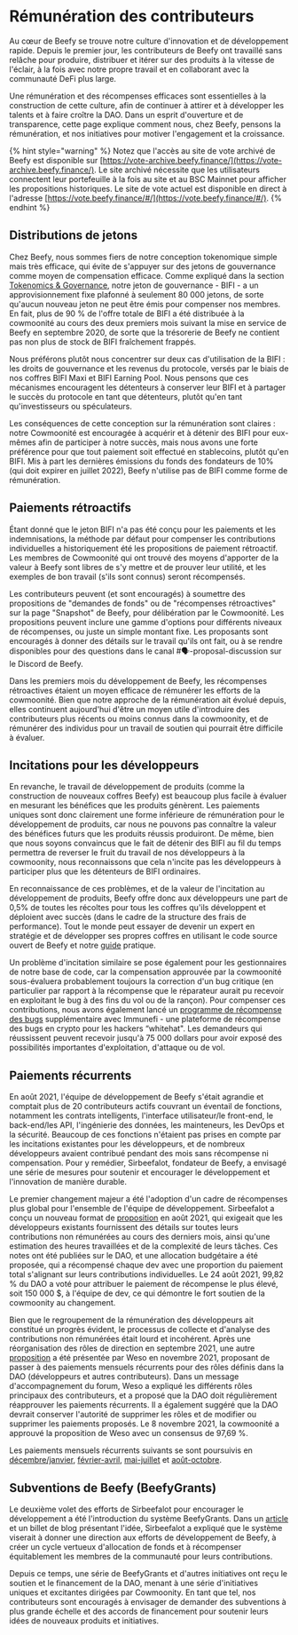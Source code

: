 # Rémunération des contributeurs

Au cœur de Beefy se trouve notre culture d'innovation et de développement rapide. Depuis le premier jour, les contributeurs de Beefy ont travaillé sans relâche pour produire, distribuer et itérer sur des produits à la vitesse de l'éclair, à la fois avec notre propre travail et en collaborant avec la communauté DeFi plus large.

Une rémunération et des récompenses efficaces sont essentielles à la construction de cette culture, afin de continuer à attirer et à développer les talents et à faire croître la DAO. Dans un esprit d'ouverture et de transparence, cette page explique comment nous, chez Beefy, pensons la rémunération, et nos initiatives pour motiver l'engagement et la croissance.

{% hint style="warning" %}
Notez que l'accès au site de vote archivé de Beefy est disponible sur [https://vote-archive.beefy.finance/](https://vote-archive.beefy.finance/). Le site archivé nécessite que les utilisateurs connectent leur portefeuille à la fois au site et au BSC Mainnet pour afficher les propositions historiques. Le site de vote actuel est disponible en direct à l'adresse [https://vote.beefy.finance/#/](https://vote.beefy.finance/#/).
{% endhint %}

## Distributions de jetons

Chez Beefy, nous sommes fiers de notre conception tokenomique simple mais très efficace, qui évite de s'appuyer sur des jetons de gouvernance comme moyen de compensation efficace. Comme expliqué dans la section [Tokenomics & Governance](../ecosystem/bifi-token/tokenomics-and-governance.md), notre jeton de gouvernance - BIFI - a un approvisionnement fixe plafonné à seulement 80 000 jetons, de sorte qu'aucun nouveau jeton ne peut être émis pour compenser nos membres. En fait, plus de 90 % de l'offre totale de BIFI a été distribuée à la cowmoonité au cours des deux premiers mois suivant la mise en service de Beefy en septembre 2020, de sorte que la trésorerie de Beefy ne contient pas non plus de stock de BIFI fraîchement frappés.

Nous préférons plutôt nous concentrer sur deux cas d'utilisation de la BIFI : les droits de gouvernance et les revenus du protocole, versés par le biais de nos coffres BIFI Maxi et BIFI Earning Pool. Nous pensons que ces mécanismes encouragent les détenteurs à conserver leur BIFI et à partager le succès du protocole en tant que détenteurs, plutôt qu'en tant qu'investisseurs ou spéculateurs.

Les conséquences de cette conception sur la rémunération sont claires : notre Cowmoonité est encouragée à acquérir et à détenir des BIFI pour eux-mêmes afin de participer à notre succès, mais nous avons une forte préférence pour que tout paiement soit effectué en stablecoins, plutôt qu'en BIFI. Mis à part les dernières émissions du fonds des fondateurs de 10% (qui doit expirer en juillet 2022), Beefy n'utilise pas de BIFI comme forme de rémunération.

## Paiements rétroactifs

Étant donné que le jeton BIFI n'a pas été conçu pour les paiements et les indemnisations, la méthode par défaut pour compenser les contributions individuelles a historiquement été les propositions de paiement rétroactif. Les membres de Cowmoonité qui ont trouvé des moyens d'apporter de la valeur à Beefy sont libres de s'y mettre et de prouver leur utilité, et les exemples de bon travail (s'ils sont connus) seront récompensés.

Les contributeurs peuvent (et sont encouragés) à soumettre des propositions de "demandes de fonds" ou de "récompenses rétroactives" sur la page "Snapshot" de Beefy, pour délibération par le Cowmoonité. Les propositions peuvent inclure une gamme d'options pour différents niveaux de récompenses, ou juste un simple montant fixe. Les proposants sont encouragés à donner des détails sur le travail qu'ils ont fait, ou à se rendre disponibles pour des questions dans le canal #🗣-proposal-discussion sur le Discord de Beefy.

Dans les premiers mois du développement de Beefy, les récompenses rétroactives étaient un moyen efficace de rémunérer les efforts de la cowmoonité. Bien que notre approche de la rémunération ait évolué depuis, elles continuent aujourd'hui d'être un moyen utile d'introduire des contributeurs plus récents ou moins connus dans la cowmoonity, et de rémunérer des individus pour un travail de soutien qui pourrait être difficile à évaluer.

## Incitations pour les développeurs

En revanche, le travail de développement de produits (comme la construction de nouveaux coffres Beefy) est beaucoup plus facile à évaluer en mesurant les bénéfices que les produits génèrent. Les paiements uniques sont donc clairement une forme inférieure de rémunération pour le développement de produits, car nous ne pouvons pas connaître la valeur des bénéfices futurs que les produits réussis produiront. De même, bien que nous soyons convaincus que le fait de détenir des BIFI au fil du temps permettra de reverser le fruit du travail de nos développeurs à la cowmoonity, nous reconnaissons que cela n'incite pas les développeurs à participer plus que les détenteurs de BIFI ordinaires.

En reconnaissance de ces problèmes, et de la valeur de l'incitation au développement de produits, Beefy offre donc aux développeurs une part de 0,5% de toutes les récoltes pour tous les coffres qu'ils développent et déploient avec succès (dans le cadre de la structure des frais de performance). Tout le monde peut essayer de devenir un expert en stratégie et de développer ses propres coffres en utilisant le code source ouvert de Beefy et notre [guide](https://github.com/beefyfinance/beefy-contracts/blob/master/tutorials/deploy-pancakeswap-vault.md#setting-up-a-development-environment) pratique.

Un problème d'incitation similaire se pose également pour les gestionnaires de notre base de code, car la compensation approuvée par la cowmoonité sous-évaluera probablement toujours la correction d'un bug critique (en particulier par rapport à la récompense que le réparateur aurait pu recevoir en exploitant le bug à des fins du vol ou de la rançon). Pour compenser ces contributions, nous avons également lancé un [programme de récompense des bugs](https://immunefi.com/bounty/beefyfinance/) supplémentaire avec Immunefi - une plateforme de récompense des bugs en crypto pour les hackers “whitehat". Les demandeurs qui réussissent peuvent recevoir jusqu'à 75 000 dollars pour avoir exposé des possibilités importantes d'exploitation, d'attaque ou de vol.

## Paiements récurrents

En août 2021, l'équipe de développement de Beefy s'était agrandie et comptait plus de 20 contributeurs actifs couvrant un éventail de fonctions, notamment les contrats intelligents, l'interface utilisateur/le front-end, le back-end/les API, l'ingénierie des données, les mainteneurs, les DevOps et la sécurité. Beaucoup de ces fonctions n'étaient pas prises en compte par les incitations existantes pour les développeurs, et de nombreux développeurs avaient contribué pendant des mois sans récompense ni compensation. Pour y remédier, Sirbeefalot, fondateur de Beefy, a envisagé une série de mesures pour soutenir et encourager le développement et l'innovation de manière durable.

Le premier changement majeur a été l'adoption d'un cadre de récompenses plus global pour l'ensemble de l'équipe de développement. Sirbeefalot a conçu un nouveau format de [proposition](https://vote-archive.beefy.finance/#/beefy/proposal/Qman1BHs6Po497hf14pBXhC3AxTov3nHdmnMG6H2EcESV6) en août 2021, qui exigeait que les développeurs existants fournissent des détails sur toutes leurs contributions non rémunérées au cours des derniers mois, ainsi qu'une estimation des heures travaillées et de la complexité de leurs tâches. Ces notes ont été publiées sur le DAO, et une allocation budgétaire a été proposée, qui a récompensé chaque dev avec une proportion du paiement total s'alignant sur leurs contributions individuelles. Le 24 août 2021, 99,82 % du DAO a voté pour attribuer le paiement de récompense le plus élevé, soit 150 000 $, à l'équipe de dev, ce qui démontre le fort soutien de la cowmoonity au changement.

Bien que le regroupement de la rémunération des développeurs ait constitué un progrès évident, le processus de collecte et d'analyse des contributions non rémunérées était lourd et incohérent. Après une réorganisation des rôles de direction en septembre 2021, une autre [proposition](https://vote-archive.beefy.finance/#/beefy/proposal/QmVjSv8e7ApJ9wYggxoLkJLNywZ8ru3XNnaNUxErY8LVsp) a été présentée par Weso en novembre 2021, proposant de passer à des paiements mensuels récurrents pour des rôles définis dans la DAO (développeurs et autres contributeurs). Dans un message d'accompagnement du forum, Weso a expliqué les différents rôles principaux des contributeurs, et a proposé que la DAO doit régulièrement réapprouver les paiements récurrents. Il a également suggéré que la DAO devrait conserver l'autorité de supprimer les rôles et de modifier ou supprimer les paiements proposés. Le 8 novembre 2021, la cowmoonité a approuvé la proposition de Weso avec un consensus de 97,69 %.

Les paiements mensuels récurrents suivants se sont poursuivis en [décembre/janvier](https://vote-archive.beefy.finance/#/beefy/proposal/Qmcj6J3DZQmf99HtmKiCthHK4DUBRcCvSXqBPHu2gMzMwR), [février-avril](https://snapshot.org/#/beefydao.eth/proposal/QmbM3gLpX7KtWecTgeLGaKHm9mVj3vQFQ5Quu1TkigDw19), [mai-juillet](https://snapshot.org/#/beefydao.eth/proposal/QmZq2Qi2dfKrtTDNr5ifrz2mNaLXt7Mbj9jcGuUt7rPB2h) et [août-octobre](https://snapshot.org/#/beefydao.eth/proposal/bafkreidaxinbuktzi5ae2f7bthpm3nkxmosf7zeazbztpgheynlhuqfbc4).

## Subventions de Beefy (BeefyGrants)

Le deuxième volet des efforts de Sirbeefalot pour encourager le développement a été l'introduction du système BeefyGrants. Dans un [article](https://docs.google.com/document/d/1hBnQcbxkRvhmHASqivI3g8rBS\_4m4mmTaT\_jW4VjE7c/edit) et un billet de blog présentant l'idée, Sirbeefalot a expliqué que le système viserait à donner une direction aux efforts de développement de Beefy, à créer un cycle vertueux d'allocation de fonds et à récompenser équitablement les membres de la communauté pour leurs contributions.

Depuis ce temps, une série de BeefyGrants et d'autres initiatives ont reçu le soutien et le financement de la DAO, menant à une série d'initiatives uniques et excitantes dirigées par Cowmoonity. En tant que tel, nos contributeurs sont encouragés à envisager de demander des subventions à plus grande échelle et des accords de financement pour soutenir leurs idées de nouveaux produits et initiatives.
